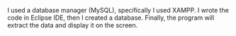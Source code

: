 I used a database manager (MySQL), specifically I used XAMPP. I wrote the code in Eclipse IDE, then I created a database. Finally, the program will extract the data and display it on the screen.
